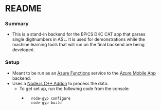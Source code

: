 # README #
### Summary ###

* This is a stand-in backend for the EPICS DKC CAT app that parses single digitnumbers in ASL. It is used for demonstrations while the machine learning tools that will run on the final backend are being developed.

### Setup ###
* Meant to be run as an [Azure Functions](https://azure.microsoft.com/en-us/services/functions/) service to the [Azure Mobile App](https://azure.microsoft.com/en-us/services/app-service/mobile/) backend.
* Uses a [Node.js C++ Addon](https://nodejs.org/api/addons.html) to process the data.
	* To get set up, run the following code from the console:
		* ```
			node-gyp configure
			node-gyp build
```
